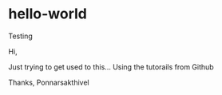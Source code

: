 # hello-world
Testing

Hi, 

Just trying to get used to this...
Using the tutorails from Github

Thanks,
Ponnarsakthivel
